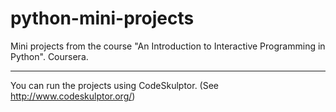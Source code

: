 # python-mini-projects


Mini projects from the course "An Introduction to Interactive Programming in Python". Coursera.
____ ___ ____

You can run the projects using CodeSkulptor. 
(See http://www.codeskulptor.org/)
